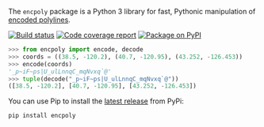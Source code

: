 The `encpoly` package is a Python 3 library for fast, Pythonic manipulation of [encoded polylines][].

[![Build status][tci]][tcl]
[![Code coverage report][cci]][ccl]
[![Package on PyPI][ppi]][ppl]

```python
>>> from encpoly import encode, decode
>>> coords = ((38.5, -120.2), (40.7, -120.95), (43.252, -126.453))
>>> encode(coords)
'_p~iF~ps|U_ulLnnqC_mqNvxq`@'
>>> tuple(decode("_p~iF~ps|U_ulLnnqC_mqNvxq`@"))
([38.5, -120.2], [40.7, -120.95], [43.252, -126.453])
```

You can use Pip to install the [latest release][] from PyPi:

    pip install encpoly

  [encoded polylines]: https://developers.google.com/maps/documentation/utilities/polylinealgorithm
  [tci]: https://travis-ci.org/JaGallup/encpoly.svg?branch=master
  [tcl]: https://travis-ci.org/JaGallup/encpoly
  [cci]: https://img.shields.io/codecov/c/github/JaGallup/encpoly.svg
  [ccl]: https://codecov.io/gh/JaGallup/encpoly
  [ppi]: https://img.shields.io/pypi/v/encpoly.svg
  [ppl]: https://pypi.org/project/encpoly/
  [latest release]: https://github.com/JaGallup/encpoly/releases
